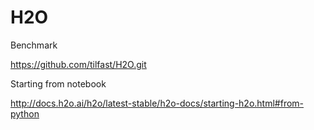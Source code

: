 # H2O


Benchmark

https://github.com/tilfast/H2O.git


Starting from notebook

http://docs.h2o.ai/h2o/latest-stable/h2o-docs/starting-h2o.html#from-python
